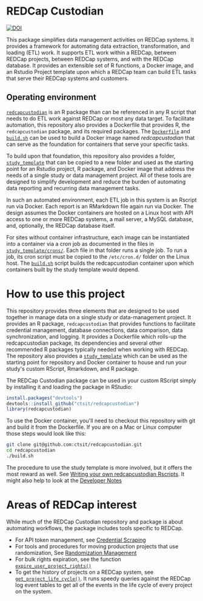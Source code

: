 # REDCap Custodian

[![DOI](https://zenodo.org/badge/DOI/10.5281/zenodo.6828728.svg)](https://doi.org/10.5281/zenodo.6828728)


This package simplifies data management activities on REDCap systems. It provides a framework for automating data extraction, transformation, and loading (ETL) work. It supports ETL work within a REDCap, between REDCap projects, between REDCap systems, and with the REDCap database. It provides an extensible set of R functions, a Docker image, and an Rstudio Project template upon which a REDCap team can build ETL tasks that serve their REDCap systems and customers.

## Operating environment

[`redcapcustodian`](https://ctsit.github.io/redcapcustodian/) is an R package than can be referenced in any R script that needs to do ETL work against REDCap or most any data target. To facilitate automation, this repository also provides a Dockerfile that provides R, the `redcapcustodian` package, and its required packages. The [`Dockerfile`](https://github.com/ctsit/redcapcustodian/tree/master/Dockerfile) and [`build.sh`](https://github.com/ctsit/redcapcustodian/tree/master/build.sh) can be used to build a Docker image named _redcapcustodian_ that can serve as the foundation for containers that serve your specific tasks.

To build upon that foundation, this repository also provides a folder, [`study_template`](https://github.com/ctsit/redcapcustodian/tree/master/study_template/) that can be copied to a new folder and used as the starting point for an Rstudio project, R package, and Docker image that address the needs of a single study or data management project. All of these tools are designed to simplify development and reduce the burden of automating data reporting and recurring data management tasks.

In such an automated environment, each ETL job in this system is an Rscript run via Docker. Each report is an RMarkdown file again run via Docker. The design assumes the Docker containers are hosted on a Linux host with API access to one or more REDCap systems, a mail server, a MySQL database, and, optionally, the REDCap database itself.

For sites without container infrastructure, each image can be instantiated into a container via a cron job as documented in the files in [`study_template/crons/`](https://github.com/ctsit/redcapcustodian/tree/master/study_template/cron). Each file in that folder runs a single job. To run a job, its cron script must be copied to the `/etc/cron.d/` folder on the Linux host. The [`build.sh`](https://github.com/ctsit/redcapcustodian/tree/master/build.sh) script builds the redcapcustodian container upon which containers built by the study template would depend.


# How to use this project

This repository provides three elements that are designed to be used together in manage data on a single study or data-management project. It provides an R package, `redcapcustodian` that provides functions to facilitate credential management, database connections, data comparison, data synchronization, and logging. It provides a Dockerfile which rolls-up the redcapcustodian package, its dependencies and several other recommended R packages typically needed when working with REDCap. The repository also provides a [`study_template`](https://github.com/ctsit/redcapcustodian/tree/master/study_template/) which can be used as the starting point for repository and Docker container to house and run your study's custom RScript, Rmarkdown, and R package.

The REDCap Custodian package can be used in your custom RScript simply by installing it and loading the package in RStudio:

```r
install.packages("devtools")
devtools::install_github("ctsit/redcapcustodian")
library(redcapcustodian)
```

To use the Docker container, you'll need to checkout this repository with git and build it from the Dockerfile. If you are on a Mac or Linux computer those steps would look like this:

```sh
git clone git@github.com:ctsit/redcapcustodian.git
cd redcapcustodian
./build.sh
```

The procedure to use the study template is more involved, but it offers the most reward as well. See  [Writing your own redcapcustodian Rscripts](https://ctsit.github.io/redcapcustodian/articles/custom_rscript.html). It might also help to look at the [Developer Notes](https://ctsit.github.io/redcapcustodian/articles/developer_notes.html)

# Areas of REDCap interest

While much of the REDCap Custodian repository and package is about automating workflows, the package includes tools specific to REDCap.

- For API token management, see [Credential Scraping](https://ctsit.github.io/redcapcustodian/articles/credential-scraping.html)
- For tools and procedures for moving production projects that use randomization, See [Randomization Management](https://ctsit.github.io/redcapcustodian/articles/randomization-management.html)
- For bulk rights expiration, see the function [`expire_user_project_rights()`](https://ctsit.github.io/redcapcustodian/reference/expire_user_project_rights.html)
- To get the history of projects on a REDCap system, see [`get_project_life_cycle()`](https://ctsit.github.io/redcapcustodian/reference/get_project_life_cycle.html). It runs speedy queries against the REDCap log event tables to get all of the events in the life cycle of every project on the system. 
